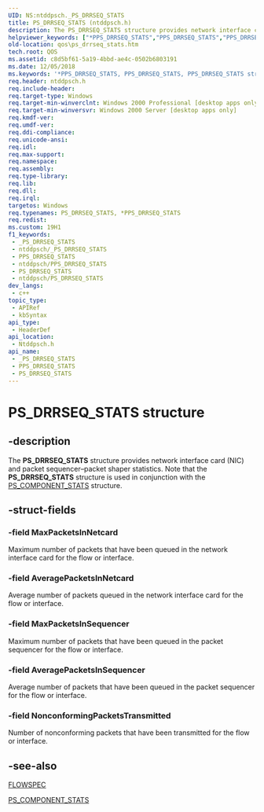 ```yaml
---
UID: NS:ntddpsch._PS_DRRSEQ_STATS
title: PS_DRRSEQ_STATS (ntddpsch.h)
description: The PS_DRRSEQ_STATS structure provides network interface card (NIC) and packet sequencer�packet shaper statistics. Note that the PS_DRRSEQ_STATS structure is used in conjunction with the PS_COMPONENT_STATS structure.
helpviewer_keywords: ["*PPS_DRRSEQ_STATS","PPS_DRRSEQ_STATS","PPS_DRRSEQ_STATS structure pointer [QOS]","PS_DRRSEQ_STATS","PS_DRRSEQ_STATS structure [QOS]","_gqos_ps_drrseq_stats","ntddpsch/PPS_DRRSEQ_STATS","ntddpsch/PS_DRRSEQ_STATS","qos.ps_drrseq_stats"]
old-location: qos\ps_drrseq_stats.htm
tech.root: QOS
ms.assetid: c8d5bf61-5a19-4bbd-ae4c-0502b6803191
ms.date: 12/05/2018
ms.keywords: '*PPS_DRRSEQ_STATS, PPS_DRRSEQ_STATS, PPS_DRRSEQ_STATS structure pointer [QOS], PS_DRRSEQ_STATS, PS_DRRSEQ_STATS structure [QOS], _gqos_ps_drrseq_stats, ntddpsch/PPS_DRRSEQ_STATS, ntddpsch/PS_DRRSEQ_STATS, qos.ps_drrseq_stats'
req.header: ntddpsch.h
req.include-header: 
req.target-type: Windows
req.target-min-winverclnt: Windows 2000 Professional [desktop apps only]
req.target-min-winversvr: Windows 2000 Server [desktop apps only]
req.kmdf-ver: 
req.umdf-ver: 
req.ddi-compliance: 
req.unicode-ansi: 
req.idl: 
req.max-support: 
req.namespace: 
req.assembly: 
req.type-library: 
req.lib: 
req.dll: 
req.irql: 
targetos: Windows
req.typenames: PS_DRRSEQ_STATS, *PPS_DRRSEQ_STATS
req.redist: 
ms.custom: 19H1
f1_keywords:
 - _PS_DRRSEQ_STATS
 - ntddpsch/_PS_DRRSEQ_STATS
 - PPS_DRRSEQ_STATS
 - ntddpsch/PPS_DRRSEQ_STATS
 - PS_DRRSEQ_STATS
 - ntddpsch/PS_DRRSEQ_STATS
dev_langs:
 - c++
topic_type:
 - APIRef
 - kbSyntax
api_type:
 - HeaderDef
api_location:
 - Ntddpsch.h
api_name:
 - _PS_DRRSEQ_STATS
 - PPS_DRRSEQ_STATS
 - PS_DRRSEQ_STATS
---
```


# PS_DRRSEQ_STATS structure


## -description

The 
<b>PS_DRRSEQ_STATS</b> structure provides network interface card (NIC) and packet sequencer–packet shaper statistics. Note that the 
<b>PS_DRRSEQ_STATS</b> structure is used in conjunction with the 
<a href="/windows/desktop/api/ntddpsch/ns-ntddpsch-ps_component_stats">PS_COMPONENT_STATS</a> structure.

## -struct-fields

### -field MaxPacketsInNetcard

Maximum number of packets that have been queued in the network interface card for the flow or interface.

### -field AveragePacketsInNetcard

Average number of packets queued in the network interface card for the flow or interface.

### -field MaxPacketsInSequencer

Maximum number of packets that have been queued in the packet sequencer for the flow or interface.

### -field AveragePacketsInSequencer

Average number of packets that have been queued in the packet sequencer for the flow or interface.

### -field NonconformingPacketsTransmitted

Number of nonconforming packets that have been transmitted for the flow or interface.

## -see-also

<a href="/windows/desktop/api/qos/ns-qos-flowspec">FLOWSPEC</a>



<a href="/windows/desktop/api/ntddpsch/ns-ntddpsch-ps_component_stats">PS_COMPONENT_STATS</a>

